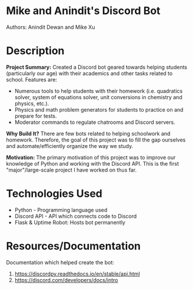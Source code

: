 # Mike and Anindit's Discord Bot 
Authors: Anindit Dewan and Mike Xu  
# Description
**Project Summary:** Created a Discord bot geared towards helping students (particularly our age) with their academics and other tasks related to school. Features are: <br />
* Numerous tools to help students with their homework (i.e. quadratics solver, system of equations solver, unit conversions in chemistry and physics, etc.).
* Physics and math problem generators for students to practice on and prepare for tests. 
* Moderator commands to regulate chatrooms and Discord servers. 

**Why Build It?** There are few bots related to helping schoolwork and homework. Therefore, the goal of this project was to fill the gap ourselves and automate/efficiently organize the way we study. 

**Motivation:** The primary motivation of this project was to improve our knowledge of Python and working with the Discord API. This is the first "major"/large-scale project I have worked on thus far. 

# Technologies Used 
- Python - Programming language used 
- Discord API - API which connects code to Discord 
- Flask & Uptime Robot: Hosts bot permanently 

# Resources/Documentation 
Documentation which helped create the bot: 
1. https://discordpy.readthedocs.io/en/stable/api.html
2. https://discord.com/developers/docs/intro

 
 
